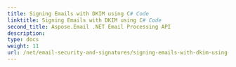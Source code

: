 ```yaml
---
title: Signing Emails with DKIM using C# Code
linktitle: Signing Emails with DKIM using C# Code
second_title: Aspose.Email .NET Email Processing API
description: 
type: docs
weight: 11
url: /net/email-security-and-signatures/signing-emails-with-dkim-using-csharp-code/
---
```

